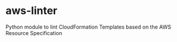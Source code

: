 # aws-linter
Python module to lint CloudFormation Templates based on the AWS Resource Specification
